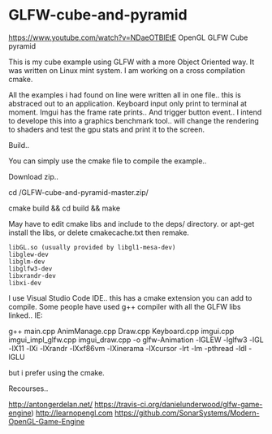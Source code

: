 # GLFW-cube-and-pyramid
https://www.youtube.com/watch?v=NDaeOTBlEtE
OpenGL GLFW Cube pyramid 

This is my cube example using GLFW with a more Object Oriented way. It was written on Linux mint system. I am working on a cross compilation cmake.

All the examples i had found on line were written all in one file.. this is abstraced out to an application. Keyboard input only print to terminal at moment. Imgui has the frame rate prints.. And trigger button event.. I intend to develope this into a graphics benchmark tool.. will change the rendering to shaders and test the gpu stats and print it to the screen.

Build..

You can simply use the cmake file to compile the example.. 

 Download zip..
 
 cd /GLFW-cube-and-pyramid-master.zip/
 
 cmake build && cd build && make

May have to edit cmake libs and include to the deps/ directory. or apt-get install the libs, or delete cmakecache.txt then remake.

	libGL.so (usually provided by libgl1-mesa-dev)
	libglew-dev
    libglm-dev  
	libglfw3-dev
    libxrandr-dev 
    libxi-dev

I use Visual Studio Code IDE.. this has a cmake extension you can add to compile. Some people have used g++ compiler with all the GLFW libs linked.. IE: 

g++ main.cpp AnimManage.cpp Draw.cpp Keyboard.cpp imgui.cpp imgui_impl_glfw.cpp imgui_draw.cpp -o glfw-Animation -lGLEW -lglfw3 -lGL -lX11 -lXi -lXrandr -lXxf86vm -lXinerama -lXcursor -lrt -lm -pthread -ldl -lGLU

but i prefer using the cmake.

Recourses..

http://antongerdelan.net/
https://travis-ci.org/danielunderwood/glfw-game-engine)
http://learnopengl.com
https://github.com/SonarSystems/Modern-OpenGL-Game-Engine

